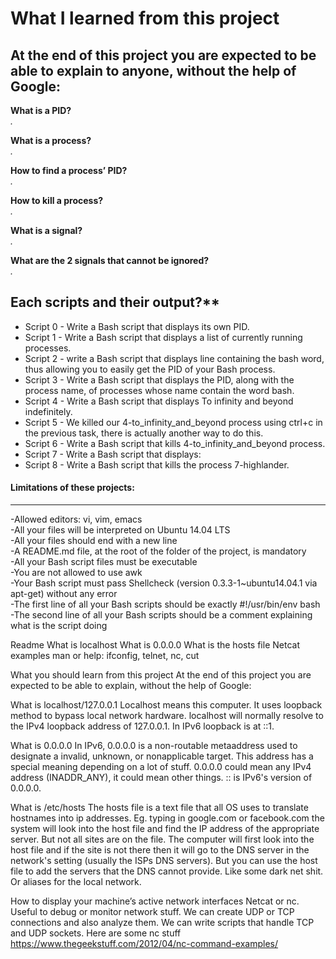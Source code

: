 # What I learned from this project  
At the end of this project you are expected to be able to explain to anyone, without the help of Google:  
---  

**What is a PID?**  
*.*  

**What is a process?**  
*.*  

**How to find a process’ PID?**  
*.*  

**How to kill a process?**  
*.*  

**What is a signal?**  
*.*  

**What are the 2 signals that cannot be ignored?**  
*.* 

## Each scripts and their output?**  
* Script 0 - Write a Bash script that displays its own PID.      
* Script 1 - Write a Bash script that displays a list of currently running processes.    
* Script 2 - write a Bash script that displays line containing the bash word, thus allowing you to easily get the PID of your Bash process.      
* Script 3 - Write a Bash script that displays the PID, along with the process name, of processes whose name contain the word bash.    
* Script 4 - Write a Bash script that displays To infinity and beyond indefinitely.    
* Script 5 - We killed our 4-to_infinity_and_beyond process using ctrl+c in the previous task, there is actually another way to do this.      
* Script 6 - Write a Bash script that kills 4-to_infinity_and_beyond process.      
* Script 7 - Write a Bash script that displays:     
* Script 8 - Write a Bash script that kills the process 7-highlander.      


#### Limitations of these projects:  
___

-Allowed editors: vi, vim, emacs  
-All your files will be interpreted on Ubuntu 14.04 LTS  
-All your files should end with a new line  
-A README.md file, at the root of the folder of the project, is mandatory  
-All your Bash script files must be executable  
-You are not allowed to use awk  
-Your Bash script must pass Shellcheck (version 0.3.3-1~ubuntu14.04.1 via apt-get) without any error  
-The first line of all your Bash scripts should be exactly #!/usr/bin/env bash  
-The second line of all your Bash scripts should be a comment explaining what is the script doing  





Readme
What is localhost
What is 0.0.0.0
What is the hosts file
Netcat examples
man or help: ifconfig, telnet, nc, cut

What you should learn from this project
At the end of this project you are expected to be able to explain, without the help of Google:











What is localhost/127.0.0.1
Localhost means this computer. It uses loopback method to bypass local network
hardware. localhost will normally resolve to the IPv4 loopback address of
127.0.0.1. In IPv6 loopback is at ::1.


What is 0.0.0.0
In IPv6, 0.0.0.0 is a non-routable metaaddress used to designate a invalid,
unknown, or nonapplicable target. This address has a special meaning depending
on a lot of stuff. 0.0.0.0 could mean any IPv4 address (INADDR\_ANY), it could
mean other things.
:: is IPv6's version of 0.0.0.0. 

What is /etc/hosts
The hosts file is a text file that all OS uses to translate hostnames into ip
addresses. Eg. typing in google.com or facebook.com the system will look into
the host file and find the IP address of the appropriate server. But not all
sites are on the file. The computer will first look into the host file and if
the site is not there then it will go to the DNS server in the network's
setting (usually the ISPs DNS servers).
But you can use the host file to add the servers that the DNS cannot provide.
Like some dark net shit. Or aliases for the local network.

How to display your machine’s active network interfaces
Netcat or nc. Useful to debug or monitor network stuff. We can create UDP or
TCP connections and also analyze them. We can write scripts that handle TCP and
UDP sockets. Here are some nc stuff
https://www.thegeekstuff.com/2012/04/nc-command-examples/

